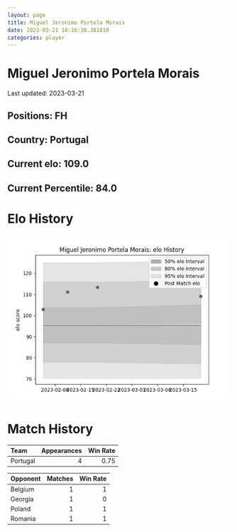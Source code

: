 ```yaml
---  
layout: page  
title: Miguel Jeronimo Portela Morais  
date: 2023-03-21 18:16:38.381810  
categories: player  
---
```

# Miguel Jeronimo Portela Morais


Last updated: 2023-03-21
## Positions: FH

## Country: Portugal

## Current elo: 109.0

## Current Percentile: 84.0

# Elo History


![elo history](history_MiguelJeronimoPortelaMorais.png)
# Match History


| Team     |   Appearances |   Win Rate |
|:---------|--------------:|-----------:|
| Portugal |             4 |       0.75 |

| Opponent   |   Matches |   Win Rate |
|:-----------|----------:|-----------:|
| Belgium    |         1 |          1 |
| Georgia    |         1 |          0 |
| Poland     |         1 |          1 |
| Romania    |         1 |          1 |